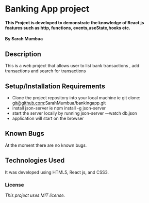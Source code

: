 # Banking App project
#### This Project is developed to demonstrate the knowledge of React js features such as http, functions, events,useState,hooks etc.
#### By **Sarah Mumbua**
## Description
This is a web project that allows user to list bank transactions , add transactions and search for transactions
## Setup/Installation Requirements
* Clone the project repository into your local machine ie git clone: git@github.com:SarahMumbua/bankingapp.git
* install json-server ie npm install -g json-server
* start the server locally by running json-server --watch db.json
* application will start on the browser
## Known Bugs
At the moment there are no known bugs.
## Technologies Used
It was developed using HTML5, React js, and CSS3.
### License
*This project uses MIT license.*

